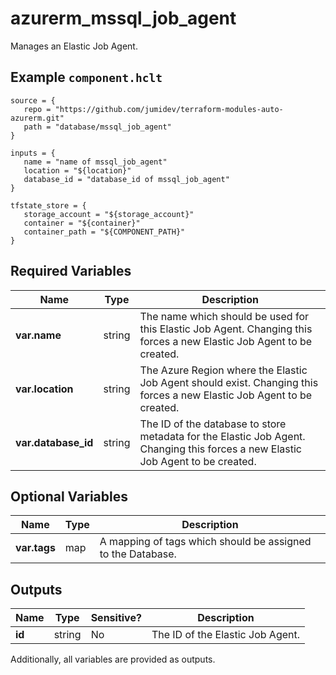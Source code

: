 # azurerm_mssql_job_agent

Manages an Elastic Job Agent.

## Example `component.hclt`

```hcl
source = {
   repo = "https://github.com/jumidev/terraform-modules-auto-azurerm.git" 
   path = "database/mssql_job_agent" 
}

inputs = {
   name = "name of mssql_job_agent" 
   location = "${location}" 
   database_id = "database_id of mssql_job_agent" 
}

tfstate_store = {
   storage_account = "${storage_account}" 
   container = "${container}" 
   container_path = "${COMPONENT_PATH}" 
}

```

## Required Variables

| Name | Type |  Description |
| ---- | --------- |  ----------- |
| **var.name** | string |  The name which should be used for this Elastic Job Agent. Changing this forces a new Elastic Job Agent to be created. | 
| **var.location** | string |  The Azure Region where the Elastic Job Agent should exist. Changing this forces a new Elastic Job Agent to be created. | 
| **var.database_id** | string |  The ID of the database to store metadata for the Elastic Job Agent. Changing this forces a new Elastic Job Agent to be created. | 

## Optional Variables

| Name | Type |  Description |
| ---- | --------- |  ----------- |
| **var.tags** | map |  A mapping of tags which should be assigned to the Database. | 



## Outputs

| Name | Type | Sensitive? | Description |
| ---- | ---- | --------- | --------- |
| **id** | string | No  | The ID of the Elastic Job Agent. | 

Additionally, all variables are provided as outputs.
